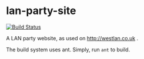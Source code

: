 # lan-party-site

[![Build Status](https://travis-ci.org/westlan-uk/lan-party-site.svg)](https://travis-ci.org/westlan-uk/lan-party-site)

A LAN party website, as used on http://westlan.co.uk .

The build system uses ant. Simply, run `ant` to build.

